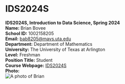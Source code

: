 # IDS2024S

**IDS2024S, Introduction to Data Science, Spring 2024**  
**Name:** Brian Bovee  
**School ID:** 1002158205  
**Email:** bab8205@mavs.uta.edu  
**Department:** Department of Mathematics  
**University:** The University of Texas at Arlington  
**Level:** Freshman  
**Position Title:** Student  
**Course Webpage:** [IDS2024S](www.cdslab.org/IDS2024S)  
**Photo:**   
![A photo of Brian]()  
